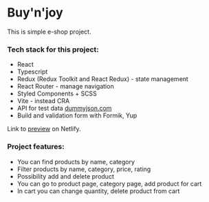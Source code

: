 # Buy'n'joy

This is simple e-shop project.

### Tech stack for this project:

- React
- Typescript
- Redux (Redux Toolkit and React Redux) - state management
- React Router - manage navigation
- Styled Components + SCSS
- Vite - instead CRA
- API for test data [dummyjson.com](https://dummyjson.com/)
- Build and validation form with Formik, Yup

Link to [preview](some-netlify-link) on Netlify.

### Project features:

- You can find products by name, category
- Filter products by name, category, price, rating
- Possibility add and delete product
- You can go to product page, category page, add product for cart
- In cart you can change quantity, delete product from cart
